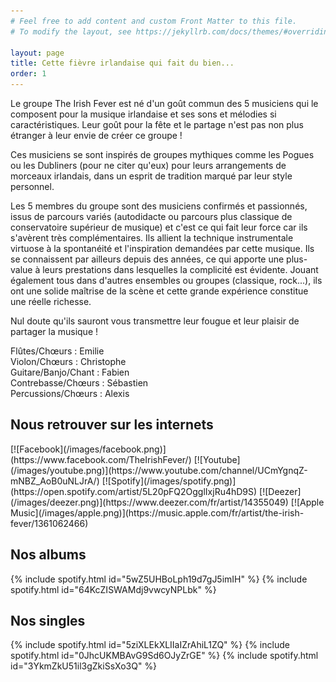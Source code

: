 ```yaml
---
# Feel free to add content and custom Front Matter to this file.
# To modify the layout, see https://jekyllrb.com/docs/themes/#overriding-theme-defaults

layout: page
title: Cette fièvre irlandaise qui fait du bien...
order: 1
---
```


Le groupe The Irish Fever est né d'un goût commun des 5 musiciens qui le composent pour la musique irlandaise et ses sons et mélodies si caractéristiques. Leur goût pour la fête et le partage n'est pas non plus étranger à leur envie de créer ce groupe !

Ces musiciens se sont inspirés de groupes mythiques comme les Pogues ou les Dubliners (pour ne citer qu'eux) pour leurs arrangements de morceaux irlandais, dans un esprit de tradition marqué par leur style personnel.

Les 5 membres du groupe sont des musiciens confirmés et passionnés, issus de parcours variés (autodidacte ou parcours plus classique de conservatoire supérieur de musique) et c'est ce qui fait leur force car ils s'avèrent très complémentaires. Ils allient la technique instrumentale virtuose à la spontanéité et l'inspiration demandées par cette musique.
Ils se connaissent par ailleurs depuis des années, ce qui apporte une plus-value à leurs prestations dans lesquelles la complicité est évidente.
Jouant également tous dans d'autres ensembles ou groupes (classique, rock...), ils ont une solide maîtrise de la scène et cette grande expérience constitue une réelle richesse.

Nul doute qu'ils sauront vous transmettre leur fougue et leur plaisir de partager la musique !

Flûtes/Chœurs : Emilie  
Violon/Chœurs : Christophe  
Guitare/Banjo/Chant : Fabien  
Contrebasse/Chœurs : Sébastien  
Percussions/Chœurs : Alexis


## Nous retrouver sur les internets 

<div markdown="1" class="mesPictos">
[![Facebook](/images/facebook.png)](https://www.facebook.com/TheIrishFever/)
[![Youtube](/images/youtube.png)](https://www.youtube.com/channel/UCmYgnqZ-mNBZ_AoB0uNLJrA/)
[![Spotify](/images/spotify.png)](https://open.spotify.com/artist/5L20pFQ2OgglIxjRu4hD9S)
[![Deezer](/images/deezer.png)](https://www.deezer.com/fr/artist/14355049)
[![Apple Music](/images/apple.png)](https://music.apple.com/fr/artist/the-irish-fever/1361062466)
</div>

## Nos albums
<div markdown="1" class="mesAlbums">
{% include spotify.html id="5wZ5UHBoLph19d7gJ5imIH" %}
{% include spotify.html id="64KcZISWAMdj9vwcyNPLbk" %}
</div>

## Nos singles
<div markdown="1" class="mesSingles">
{% include spotify.html id="5ziXLEkXLIIaIZrAhiL1ZQ" %}
{% include spotify.html id="0JhcUKMBAvG9Sd6OJyZrGE" %}
{% include spotify.html id="3YkmZkU51il3gZkiSsXo3Q" %}
</div>